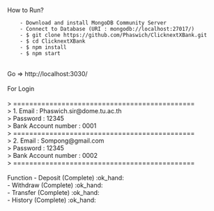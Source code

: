 How to Run?
```
    - Download and install MongoDB Community Server
    - Connect to Database (URI : mongodb://localhost:27017/)
    - $ git clone https://github.com/Phaswich/ClicknextXBank.git
    - $ cd ClicknextXBank
    - $ npm install
    - $ npm start
 ```
   <br>
   Go => http://localhost:3030/<br>
<br>
For Login<br>
<br>
   >  =============================================<br>
   >     1. Email : Phaswich.sir@dome.tu.ac.th<br>
   >      Password : 12345<br>
   >      Bank Account number : 0001<br>
   >  =============================================<br>
   >      2. Email : Sompong@gmail.com<br>
   >      Password : 12345<br>
   >      Bank Account number : 0002<br>
   >  =============================================<br>
 <br>
Function - Deposit (Complete) :ok_hand:<br>
         - Withdraw (Complete) :ok_hand:<br>
         - Transfer (Complete) :ok_hand:<br>
         - History (Complete) :ok_hand:<br>
